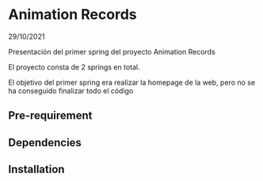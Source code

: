 # Animation Records

29/10/2021

Presentación del primer spring del proyecto Animation Records

El proyecto consta de 2 springs en total.

El objetivo del primer spring era realizar la homepage de la web, pero no se ha conseguido finalizar todo el código

## Pre-requirement

## Dependencies

## Installation

